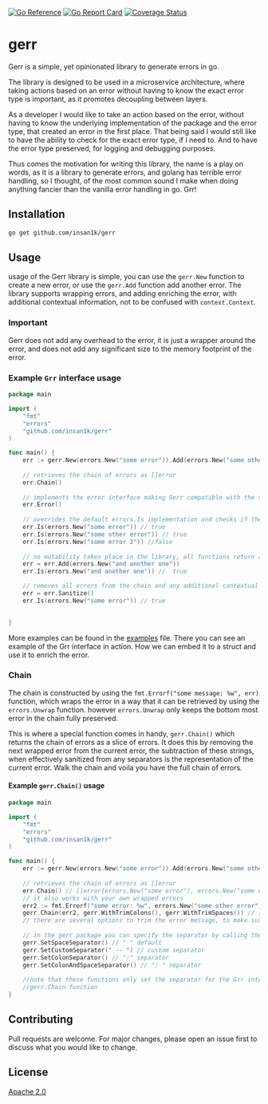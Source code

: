 [![Go Reference](https://pkg.go.dev/badge/github.com/insan1k/gerr.svg)](https://pkg.go.dev/github.com/insan1k/gerr)
[![Go Report Card](https://goreportcard.com/badge/github.com/insan1k/gerr)](https://goreportcard.com/report/github.com/insan1k/gerr)
[![Coverage Status](https://coveralls.io/repos/github/insan1k/gerr/badge.svg?branch=main)](https://coveralls.io/github/insan1k/gerr?branch=main)
# gerr
Gerr is a simple, yet opinionated library to generate errors in go. 

The library is designed to be used in a microservice architecture, where
taking actions based on an error without having to know the exact error type is important, as it promotes decoupling
between layers. 

As a developer I would like to take an action based on the error, without having to know
the underlying implementation of the package and the error type, that created an error in the first place.
That being said I would still like to have the ability to check for the exact error type, if I need to. And to have the 
error type preserved, for logging and debugging purposes. 

Thus comes the motivation for writing this library, the name is a play on words, as it is a library to generate errors, 
and golang has terrible error handling, so I thought, of the most common sound I make when doing anything fancier than 
the vanilla error handling in go. Grr!

## Installation
```bash
go get github.com/insan1k/gerr
```

## Usage
usage of the Gerr library is simple, you can use the `gerr.New` function to create a new error, or use the `gerr.Add` 
function add another error. The library supports wrapping errors, and adding enriching the error, with additional 
contextual information, not to be confused with `context.Context`.

### Important
Gerr does not add any overhead to the error, it is just a wrapper around the error, and does not add any significant 
size to the memory footprint of the error.   

### Example `Grr` interface usage
```go
package main

import (
    "fmt"
    "errors"
    "github.com/insan1k/gerr"
)

func main() {
    err := gerr.New(errors.New("some error")).Add(errors.New("some other error"))
	
	// retrieves the chain of errors as []error
	err.Chain()
	
	// implements the error interface making Gerr compatible with the standard library
	err.Error()
	
	// overrides the default errors.Is implementation and checks if the error is present in the chain 
	err.Is(errors.New("some error")) // true
	err.Is(errors.New("some other error")) // true
	err.Is(errors.New("some error 2")) //false 
	
	// no mutability takes place in the library, all functions return a new instance of the error
	err = err.Add(errors.New("and another one"))
	err.Is(errors.New("and another one")) //  true

	// removes all errors from the chain and any additional contextual information
	err = err.Sanitize()
	err.Is(errors.New("some error")) // true
    

}
```
More examples can be found in the [examples](https://github.com/insan1k/gerr/blob/main/example_test.go) file.
There you can see an example of the Grr interface in action. How we can embed it to a struct and use it to enrich the 
error.

### Chain
The chain is constructed by using the `fmt.Errorf("some message: %w", err)` function, which wraps the error in a way 
that it can be retrieved by using the `errors.Unwrap` function.
however `errors.Unwrap` only keeps the bottom most error in the chain fully preserved. 

This is where a special function comes in handy, `gerr.Chain()` which returns the chain of errors as a slice of errors.
It does this by removing the next wrapped error from the current error, the subtraction of these strings, when 
effectively sanitized from any separators is the representation of the current error. Walk the chain and voila you have
the full chain of errors.
#### Example `gerr.Chain()` usage
```go
package main

import (
    "fmt"
    "errors"
    "github.com/insan1k/gerr"
)

func main() {
    err := gerr.New(errors.New("some error")).Add(errors.New("some other error"))
    
    // retrieves the chain of errors as []error
    err.Chain() // []error{errors.New("some error"), errors.New("some other error")}
	// it also works with your own wrapped errors
	err2 := fmt.Errorf("some error: %w", errors.New("some other error")) // some error: some other error
	gerr.Chain(err2, gerr.WithTrimColons(), gerr.WithTrimSpaces()) // []error{"some error", "some other error"}
	// there are several options to trim the error message, to make sure we accurately retrieve each individual error
	
	// in the gerr package you can specify the separator by calling the following function
	gerr.SetSpaceSeparator() // " " default
	gerr.SetCustomSeparator(" -- ") // custom separator
	gerr.SetColonSeparator() // ":" separator
	gerr.SetColonAndSpaceSeparator() // ": " separator
	
	//note that these functions only set the separator for the Grr interface, and do not affect the underlying 
	//gerr.Chain function
}
```

## Contributing
Pull requests are welcome. For major changes, please open an issue first to discuss what you would like to change.

## License
[Apache 2.0](https://github.com/insan1k/gerr/blob/main/LICENSE)